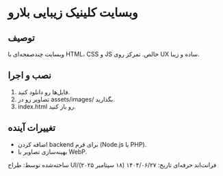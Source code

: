 # وبسایت کلینیک زیبایی بلارو

## توصیف
وبسایت چندصفحه‌ای با HTML، CSS و JS خالص. تمرکز روی UX ساده و زیبا.

## نصب و اجرا
1. فایل‌ها رو دانلود کنید.
2. تصاویر رو در assets/images/ بگذارید.
3. index.html رو باز کنید.

## تغییرات آینده
- اضافه کردن backend برای فرم (Node.js یا PHP).
- بهینه‌سازی تصاویر با WebP.

ساخته‌شده توسط: طراح UI/فرانت‌اند حرفه‌ای
تاریخ: ۱۴۰۴/۰۶/۲۷ (۱۸ سپتامبر ۲۰۲۵)